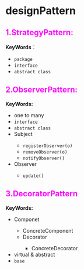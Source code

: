 # designPattern
<div>
<h2 style="color:FF00FF">1.StrategyPattern:</h2>
<p><strong>KeyWords</strong>：</p>
<ul>
<li><code>package</code></li>
<li><code>interface</code></li>
<li><code>abstract class</code></li>
</ul>
</div>

<div>
<h2 style="color:#FF00FF">2.ObserverPattern:</h2>
<p><strong>KeyWords:</strong></p>
<ul>
<li>one to many</li>
<li><code>interface</code></li>
<li><code>abstract class</code></li>
<li>Subject</li>
<ul>
<li><code>registerObserver(o)</code></li>
<li><code>removeObserver(o)</code></li>
<li><code>notifyObserver()</code></li>
</ul>
<li>Observer</li>
<ul>
<li><code>update()</code></li>
</ul>
</ul>
</div>

<div>
<h2 style="color:FF00FF">3.DecoratorPattern</h2>
<p><strong>KeyWords:</strong></p>
<ul>
<li>Componet</li>
<ul>
<li>ConcreteComponent</li>
<li>Decorator</li>
<ul>
<li>ConcreteDecorator</li>
</ul>
</ul>
<li>virtual & abstract</li>
<li><code>base</code></li>
</ul>
</div>